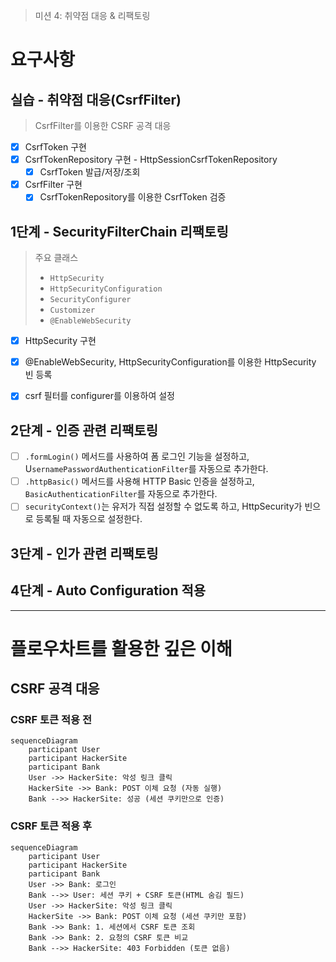 > 미션 4: 취약점 대응 & 리팩토링

# 요구사항

## 실습 - 취약점 대응(CsrfFilter)

>  CsrfFilter를 이용한 CSRF 공격 대응

- [x] CsrfToken 구현
- [x] CsrfTokenRepository 구현 - HttpSessionCsrfTokenRepository
  - [x] CsrfToken 발급/저장/조회
- [x] CsrfFilter 구현
  - [x] CsrfTokenRepository를 이용한 CsrfToken 검증

## 1단계 - SecurityFilterChain 리팩토링

> 주요 클래스
> - `HttpSecurity`
> - `HttpSecurityConfiguration`
> - `SecurityConfigurer`
> - `Customizer`
> - `@EnableWebSecurity`

- [x] HttpSecurity 구현
- [x] @EnableWebSecurity, HttpSecurityConfiguration를 이용한 HttpSecurity 빈 등록
- [x] csrf 필터를 configurer를 이용하여 설정


## 2단계 - 인증 관련 리팩토링

- [ ] `.formLogin()` 메서드를 사용하여 폼 로그인 기능을 설정하고, U`sernamePasswordAuthenticationFilter`를 자동으로 추가한다.
- [ ] `.httpBasic()` 메서드를 사용해 HTTP Basic 인증을 설정하고, `BasicAuthenticationFilter`를 자동으로 추가한다.
- [ ] `securityContext()`는 유저가 직접 설정할 수 없도록 하고, HttpSecurity가 빈으로 등록될 때 자동으로 설정한다. 

## 3단계 - 인가 관련 리팩토링

## 4단계 - Auto Configuration 적용

---

# 플로우차트를 활용한 깊은 이해

## CSRF 공격 대응

### CSRF 토큰 적용 전

```mermaid
sequenceDiagram
    participant User
    participant HackerSite
    participant Bank
    User ->> HackerSite: 악성 링크 클릭
    HackerSite ->> Bank: POST 이체 요청 (자동 실행)
    Bank -->> HackerSite: 성공 (세션 쿠키만으로 인증)
```

### CSRF 토큰 적용 후

```mermaid
sequenceDiagram
    participant User
    participant HackerSite
    participant Bank
    User ->> Bank: 로그인
    Bank -->> User: 세션 쿠키 + CSRF 토큰(HTML 숨김 필드)
    User ->> HackerSite: 악성 링크 클릭
    HackerSite ->> Bank: POST 이체 요청 (세션 쿠키만 포함)
    Bank ->> Bank: 1. 세션에서 CSRF 토큰 조회
    Bank ->> Bank: 2. 요청의 CSRF 토큰 비교
    Bank -->> HackerSite: 403 Forbidden (토큰 없음)
``` 
